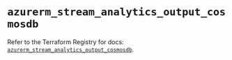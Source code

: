 # `azurerm_stream_analytics_output_cosmosdb`

Refer to the Terraform Registry for docs: [`azurerm_stream_analytics_output_cosmosdb`](https://registry.terraform.io/providers/hashicorp/azurerm/4.10.0/docs/resources/stream_analytics_output_cosmosdb).
